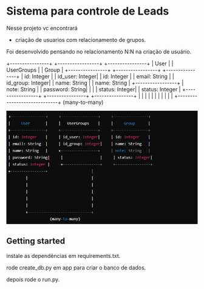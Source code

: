 # Sistema para controle de Leads


Nesse projeto vc encontrará 

 - criação de usuarios com relacionamento de grupos.

Foi desenvolvido pensando no relacionamento N:N na criação de usuário.

+----------------+     +-----------------+     +----------------+
|     User       |     |   UserGroups    |     |     Group      |
+----------------+     +-----------------+     +----------------+
| id: Integer    |     | id_user: Integer|     | id: Integer    |
| email: String  |     | id_group: Integer|    | name: String   |
| name: String   |     +-----------------+     | note: String   |
| password: String|     |                 |     | status: Integer|
| status: Integer |     +-----------------+     +----------------+
+----------------+                    |
        |                             |
        |                             |
        |                             |
        |                             |
        |                             |
        +-----------------------------+
                   (many-to-many)

![alt text](/img/UML_user.png)


## Getting started

instale as dependências em requirements.txt.

rode create_db.py em app para criar o banco de dados.

depois rode o run.py.

